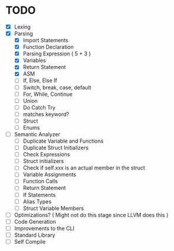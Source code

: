 # TODO

- [x] Lexing
- [x] Parsing
    - [x] Import Statements
    - [x] Function Declaration
    - [x] Parsing Expression ( 5 + 3 )
    - [x] Variables
    - [x] Return Statement
    - [x] ASM
    - [ ] If, Else, Else If
    - [ ] Switch, break, case, default
    - [ ] For, While, Continue
    - [ ] Union
    - [ ] Do Catch Try
    - [ ] matches keyword?
    - [ ] Struct
    - [ ] Enums
- [ ] Semantic Analyzer
    - [ ] Duplicate Variable and Functions
    - [ ] Duplicate Struct Initializers
    - [ ] Check Expressions
    - [ ] Struct initializers
    - [ ] Check if self.xxx is an actual member in the struct
    - [ ] Variable Assignments
    - [ ] Function Calls
    - [ ] Return Statement
    - [ ] If Statements
    - [ ] Alias Types
    - [ ] Struct Variable Members
- [ ] Optimizations? ( Might not do this stage since LLVM does this )
- [ ] Code Generation
- [ ] Improvements to the CLI
- [ ] Standard Library
- [ ] Self Compile
